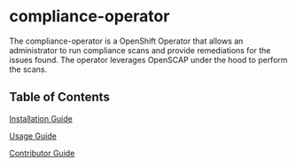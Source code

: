 # compliance-operator

The compliance-operator is a OpenShift Operator that allows an administrator
to run compliance scans and provide remediations for the issues found. The
operator leverages OpenSCAP under the hood to perform the scans.

## Table of Contents

[Installation Guide](doc/install.md)

[Usage Guide](doc/usage.md)

[Contributor Guide](doc/contributor.md)
